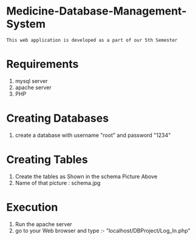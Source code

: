 # Medicine-Database-Management-System
    This web application is developed as a part of our 5th Semester 
# Requirements 
  1. mysql server
  2. apache server
  3. PHP
# Creating Databases
  1. create a database with username "root" and password "1234"
# Creating Tables
  1. Create the tables as Shown in the schema Picture Above
  2. Name of that picture : schema.jpg
# Execution
  1. Run the apache server
  2. go to your Web browser and type :- "localhost/DBProject/Log_In.php"
